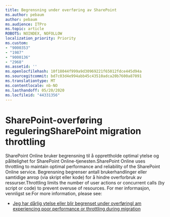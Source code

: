 ```yaml
---
title: Begrensning under overføring av SharePoint
ms.author: pebaum
author: pebaum
ms.audience: ITPro
ms.topic: article
ROBOTS: NOINDEX, NOFOLLOW
localization_priority: Priority
ms.custom:
- "9000353"
- "1987"
- "9000136"
- "2968"
ms.assetid: ''
ms.openlocfilehash: 10f18044f999a9d30969221f65012fdce445d94a
ms.sourcegitcommit: bd7c03d4e994abb45c43510adca20b7600a87091
ms.translationtype: MT
ms.contentlocale: nb-NO
ms.lasthandoff: 05/20/2020
ms.locfileid: "44331356"
---
```

# <a name="sharepoint-migration-throttling"></a><span data-ttu-id="320f2-102">SharePoint-overføring regulering</span><span class="sxs-lookup"><span data-stu-id="320f2-102">SharePoint migration throttling</span></span>

<span data-ttu-id="320f2-103">SharePoint Online bruker begrensning til å opprettholde optimal ytelse og pålitelighet for SharePoint Online-tjenesten.</span><span class="sxs-lookup"><span data-stu-id="320f2-103">SharePoint Online uses throttling to maintain optimal performance and reliability of the SharePoint Online service.</span></span> <span data-ttu-id="320f2-104">Begrensning begrenser antall brukerhandlinger eller samtidige anrop (via skript eller kode) for å hindre overforbruk av ressurser.</span><span class="sxs-lookup"><span data-stu-id="320f2-104">Throttling limits the number of user actions or concurrent calls (by script or code) to prevent overuse of resources.</span></span> <span data-ttu-id="320f2-105">For mer informasjon, vennligst se:</span><span class="sxs-lookup"><span data-stu-id="320f2-105">For more information, please see:</span></span>

- [<span data-ttu-id="320f2-106">Jeg har dårlig ytelse eller blir begrenset under overføring</span><span class="sxs-lookup"><span data-stu-id="320f2-106">I am experiencing poor performance or throttling during migration</span></span>](https://docs.microsoft.com/sharepointmigration/sharepoint-online-and-onedrive-migration-speed#faq-and-troubleshooting)
